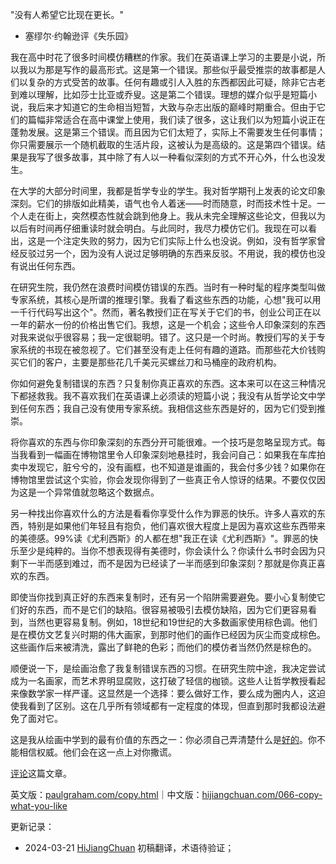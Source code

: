 
"没有人希望它比现在更长。"

- 塞缪尔·约翰逊评《失乐园》

我在高中时花了很多时间模仿糟糕的作家。我们在英语课上学习的主要是小说，所以我以为那是写作的最高形式。这是第一个错误。那些似乎最受推崇的故事都是人们以复杂的方式受苦的故事。任何有趣或引人入胜的东西都因此可疑，除非它古老到难以理解，比如莎士比亚或乔叟。这是第二个错误。理想的媒介似乎是短篇小说，我后来才知道它的生命相当短暂，大致与杂志出版的巅峰时期重合。但由于它们的篇幅非常适合在高中课堂上使用，我们读了很多，这让我们以为短篇小说正在蓬勃发展。这是第三个错误。而且因为它们太短了，实际上不需要发生任何事情；你只需要展示一个随机截取的生活片段，这被认为是高级的。这是第四个错误。结果是我写了很多故事，其中除了有人以一种看似深刻的方式不开心外，什么也没发生。

在大学的大部分时间里，我都是哲学专业的学生。我对哲学期刊上发表的论文印象深刻。它们的排版如此精美，语气也令人着迷——时而随意，时而技术性十足。一个人走在街上，突然模态性就会跳到他身上。我从未完全理解这些论文，但我以为以后有时间再仔细重读时就会明白。与此同时，我尽力模仿它们。我现在可以看出，这是一个注定失败的努力，因为它们实际上什么也没说。例如，没有哲学家曾经反驳过另一个，因为没有人说过足够明确的东西来反驳。不用说，我的模仿也没有说出任何东西。

在研究生院，我仍然在浪费时间模仿错误的东西。当时有一种时髦的程序类型叫做专家系统，其核心是所谓的推理引擎。我看了看这些东西的功能，心想"我可以用一千行代码写出这个"。然而，著名教授们正在写关于它们的书，创业公司正在以一年的薪水一份的价格出售它们。我想，这是一个机会；这些令人印象深刻的东西对我来说似乎很容易；我一定很聪明。错了。这只是一个时尚。教授们写的关于专家系统的书现在被忽视了。它们甚至没有走上任何有趣的道路。而那些花大价钱购买它们的客户，主要是那些花几千美元买螺丝刀和马桶座的政府机构。

你如何避免复制错误的东西？只复制你真正喜欢的东西。这本来可以在这三种情况下都拯救我。我不喜欢我们在英语课上必须读的短篇小说；我没有从哲学论文中学到任何东西；我自己没有使用专家系统。我相信这些东西是好的，因为它们受到推崇。

将你喜欢的东西与你印象深刻的东西分开可能很难。一个技巧是忽略呈现方式。每当我看到一幅画在博物馆里令人印象深刻地悬挂时，我会问自己：如果我在车库拍卖中发现它，脏兮兮的，没有画框，也不知道是谁画的，我会付多少钱？如果你在博物馆里尝试这个实验，你会发现你得到了一些真正令人惊讶的结果。不要仅仅因为这是一个异常值就忽略这个数据点。

另一种找出你喜欢什么的方法是看看你享受什么作为罪恶的快乐。许多人喜欢的东西，特别是如果他们年轻且有抱负，他们喜欢很大程度上是因为喜欢这些东西带来的美德感。99%读《尤利西斯》的人都在想"我正在读《尤利西斯》"。罪恶的快乐至少是纯粹的。当你不想表现得有美德时，你会读什么？你读什么书时会因为只剩下一半而感到难过，而不是因为已经读了一半而感到印象深刻？那就是你真正喜欢的东西。

即使当你找到真正好的东西来复制时，还有另一个陷阱需要避免。要小心复制使它们好的东西，而不是它们的缺陷。很容易被吸引去模仿缺陷，因为它们更容易看到，当然也更容易复制。例如，18世纪和19世纪的大多数画家使用棕色调。他们是在模仿文艺复兴时期的伟大画家，到那时他们的画作已经因为灰尘而变成棕色。这些画作后来被清洗，露出了鲜艳的色彩；而他们的模仿者当然仍然是棕色的。

顺便说一下，是绘画治愈了我复制错误东西的习惯。在研究生院中途，我决定尝试成为一名画家，而艺术界明显腐败，这打破了轻信的枷锁。这些人让哲学教授看起来像数学家一样严谨。这显然是一个选择：要么做好工作，要么成为圈内人，这迫使我看到了区别。这在几乎所有领域都有一定程度的体现，但直到那时我都设法避免了面对它。

这是我从绘画中学到的最有价值的东西之一：你必须自己弄清楚什么是[好的](https://hijiangchuan.com/paulgraham/014-Taste-for-Makers)。你不能相信权威。他们会在这一点上对你撒谎。

[评论](http://reddit.com/info/9bm4/comments)这篇文章。

英文版：[paulgraham.com/copy.html](https://paulgraham.com/copy.html)｜中文版：[hijiangchuan.com/066-copy-what-you-like](https://hijiangchuan.com/066-copy-what-you-like)



更新记录：
- 2024-03-21 [HiJiangChuan](https://hijiangchuan.com) 初稿翻译，术语待验证； 
